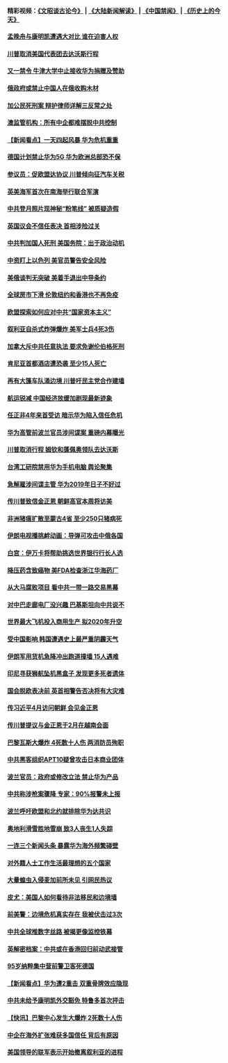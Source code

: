 #### 精彩视频：[《文昭谈古论今》](https://github.com/gfw-breaker/wenzhao/blob/master/README.md?t=01180331) | [《大陆新闻解读》](https://github.com/gfw-breaker/ntdtv-comedy/blob/master/README.md?t=01180331) | [《中国禁闻》](https://github.com/gfw-breaker/ntdtv-news/blob/master/README.md?t=01180331) | [《历史上的今天》](https://github.com/gfw-breaker/today-in-history/blob/master/README.md?t=01180331) 

#### [孟晚舟与康明凯遭遇大对比 谁在迫害人权](../pages/nsc418/n10983804.md?t=01180331) 

#### [川普取消美国代表团去达沃斯行程](../pages/nsc418/n10983718.md?t=01180331) 

#### [又一禁令 牛津大学中止接收华为捐赠及赞助](../pages/nsc418/n10983708.md?t=01180331) 

#### [俄政府或禁止中国人在俄收购木材](../pages/nsc418/n10983547.md?t=01180331) 

#### [加公民死刑案 辩护律师详解三反常之处](../pages/nsc418/n10983300.md?t=01180331) 

#### [澳监管机构：所有中企都难摆脱中共控制](../pages/nsc418/n10983591.md?t=01180331) 

#### [【新闻看点】一天四起风暴 华为危机重重](../pages/nsc418/n10983081.md?t=01180331) 

#### [德国计划禁止华为5G 华为欧洲总部恐不保](../pages/nsc418/n10982951.md?t=01180331) 

#### [参议员：促欧盟达协议 川普倾向征汽车关税](../pages/nsc418/n10982456.md?t=01180331) 

#### [英美海军首次在南海举行联合军演](../pages/nsc418/n10981956.md?t=01180331) 

#### [中共登月照片现神秘“粉笔线” 被质疑造假](../pages/nsc418/n10980652.md?t=01180331) 

#### [英国议会不信任表决 首相涉险过关](../pages/nsc418/n10980536.md?t=01180331) 

#### [中共判加国人死刑 美国务院：出于政治动机](../pages/nsc418/n10980469.md?t=01180331) 

#### [中资盯上以色列 美官员警告安全风险](../pages/nsc418/n10980214.md?t=01180331) 

#### [美俄谈判无突破 美着手退出中导条约](../pages/nsc418/n10980207.md?t=01180331) 

#### [全球房市下滑 伦敦纽约和香港也不再免疫](../pages/nsc418/n10979837.md?t=01180331) 

#### [欧盟探索如何应对中共“国家资本主义”](../pages/nsc418/n10979979.md?t=01180331) 

#### [叙利亚自杀式炸弹爆炸 美军士兵4死3伤](../pages/nsc418/n10979913.md?t=01180331) 

#### [加拿大斥中共任意执法 要求免谢伦伯格死刑](../pages/nsc418/n10979429.md?t=01180331) 

#### [肯尼亚首都酒店遭恐袭 至少15人死亡](../pages/nsc418/n10978342.md?t=01180331) 

#### [再有大篷车队涌边境 川普吁民主党合作建墙](../pages/nsc418/n10978161.md?t=01180331) 

#### [航运锐减 中国经济放缓加剧现最新迹象](../pages/nsc418/n10978088.md?t=01180331) 

#### [任正非4年来首受访 暗示华为陷入信任危机](../pages/nsc418/n10977688.md?t=01180331) 

#### [华为高管前波兰官员涉间谍案 重磅内幕曝光](../pages/nsc418/n10978092.md?t=01180331) 

#### [川普取消行程 姆钦和蓬佩奥领队去达沃斯](../pages/nsc418/n10977828.md?t=01180331) 

#### [台湾工研院禁用华为手机电脑 舆论聚集](../pages/nsc418/n10977350.md?t=01180331) 

#### [急解雇涉间谍主管 华为2019年日子不好过](../pages/nsc418/n10976038.md?t=01180331) 

#### [传川普致信金正恩 朝鲜高官本周将访美](../pages/nsc418/n10976756.md?t=01180331) 

#### [非洲猪瘟扩散至蒙古4省 至少250只猪病死](../pages/nsc418/n10976120.md?t=01180331) 

#### [伊朗电视播挑衅动画：导弹可攻击中俄各国](../pages/nsc418/n10976504.md?t=01180331) 

#### [白宫：伊万卡将帮助挑选世界银行行长人选](../pages/nsc418/n10976053.md?t=01180331) 

#### [降压药含致癌物 美FDA检查浙江华海药厂](../pages/nsc418/n10975949.md?t=01180331) 

#### [从大马腐败项目 看中共一带一路交易黑幕](../pages/nsc418/n10975091.md?t=01180331) 

#### [对中巴走廊电厂没兴趣 巴基斯坦向中共说不](../pages/nsc418/n10975898.md?t=01180331) 

#### [世界最大飞机投入商用生产 拟2020年升空](../pages/nsc418/n10975188.md?t=01180331) 

#### [受中国影响 韩国遭遇史上最严重阴霾天气](../pages/nsc418/n10974564.md?t=01180331) 

#### [伊朗军用货机急降冲出跑道撞墙 15人遇难](../pages/nsc418/n10974806.md?t=01180331) 

#### [印尼寻获狮航坠机黑盒子 发现更多死者遗体](../pages/nsc418/n10974514.md?t=01180331) 

#### [国会脱欧表决前 英首相警告否决将有大灾难](../pages/nsc418/n10974483.md?t=01180331) 

#### [传习近平4月访问朝鲜 会见金正恩](../pages/nsc418/n10974482.md?t=01180331) 

#### [传川普提议与金正恩于2月在越南会面](../pages/nsc418/n10974214.md?t=01180331) 

#### [巴黎瓦斯大爆炸 4死数十人伤 两消防员殉职](../pages/nsc418/n10973956.md?t=01180331) 

#### [中共黑客组织APT10疑曾攻击日本商业团体](../pages/nsc418/n10973309.md?t=01180331) 

#### [波兰官员：政府或修改立法 禁止华为产品](../pages/nsc418/n10973119.md?t=01180331) 

#### [中共称涉枪案骤降 专家：90%报警未上报](../pages/nsc418/n10972910.md?t=01180331) 

#### [波兰呼吁欧盟和北约就排除华为达共识](../pages/nsc418/n10972945.md?t=01180331) 

#### [奥地利滑雪胜地雪崩 致3人丧生1人失踪](../pages/nsc418/n10972686.md?t=01180331) 

#### [一连三个新闻头条 暴露华为海外频繁碰壁](../pages/nsc418/n10971567.md?t=01180331) 

#### [对外籍人士工作生活最理想的五个国家](../pages/nsc418/n10967253.md?t=01180331) 

#### [大量蝗虫入侵麦加前所未见 引网民热议](../pages/nsc418/n10971942.md?t=01180331) 

#### [皮尤：美国人如何看待非法移民和边境墙](../pages/nsc418/n10971472.md?t=01180331) 

#### [前美警：边境危机真实存在 我被伏击过3次](../pages/nsc418/n10971325.md?t=01180331) 

#### [中共全球推数字丝路 被揭更像监控铁幕](../pages/nsc418/n10971263.md?t=01180331) 

#### [英解密档案：中共或在香港回归前动武接管](../pages/nsc418/n10971281.md?t=01180331) 

#### [95岁纳粹集中营前警卫客死德国](../pages/nsc418/n10971172.md?t=01180331) 

#### [【新闻看点】华为遭2重击 双重骨牌效应隐现](../pages/nsc418/n10971234.md?t=01180331) 

#### [中共未给予康明凯外交豁免 特鲁多首次抨击](../pages/nsc418/n10970976.md?t=01180331) 

#### [【快讯】巴黎中心发生大爆炸 2死数十人伤](../pages/nsc418/n10970675.md?t=01180331) 

#### [中企在海外扩张难获多国信任 背后有原因](../pages/nsc418/n10969228.md?t=01180331) 

#### [美国领导的联军表示开始撤离叙利亚的进程](../pages/nsc418/n10969434.md?t=01180331) 

